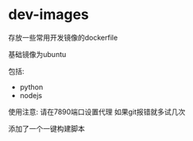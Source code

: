 # dev-images

存放一些常用开发镜像的dockerfile

基础镜像为ubuntu

包括:

* python
* nodejs

使用注意:
请在7890端口设置代理
如果git报错就多试几次

添加了一个一键构建脚本
